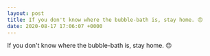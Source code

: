 ```yaml
---
layout: post
title: If you don't know where the bubble-bath is, stay home. 😠
date: 2020-08-17 17:06:07 +0000
---
```


If you don't know where the bubble-bath is, stay home. 😠

